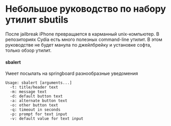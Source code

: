 Небольшое руководство по набору утилит sbutils
==============================================

После jailbreak iPhone превращается в карманный unix-компьютер. В репозиториях Cydia есть много полезных command-line утилит. В этом руководстве не будет манула по джейлбрейку и установке софта, только обзор утилит.

#### sbalert
Умеет посылать на springboard разнообразные уведомения

```
Usage: sbalert [arguments...]
  -t: title/header text
  -m: message text
  -d: default button text
  -a: alternate button text
  -o: other button text
  -q: timeout in seconds
  -p: prompt for text input
  -v: default value for text input
```
